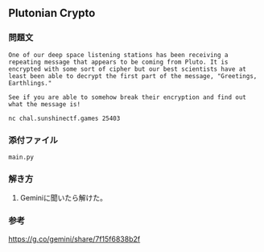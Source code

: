 ## Plutonian Crypto
### 問題文
```
One of our deep space listening stations has been receiving a repeating message that appears to be coming from Pluto. It is encrypted with some sort of cipher but our best scientists have at least been able to decrypt the first part of the message, "Greetings, Earthlings."

See if you are able to somehow break their encryption and find out what the message is!

nc chal.sunshinectf.games 25403
```
### 添付ファイル
`main.py`
### 解き方
1. Geminiに聞いたら解けた。
### 参考
https://g.co/gemini/share/7f15f6838b2f